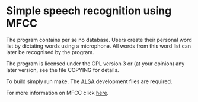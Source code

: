 Simple speech recognition using MFCC
====================================

The program contains per se no database. Users create their personal word list by dictating words using a microphone. All words from this word list can later be recognised by the program.

The program is licensed under the GPL version 3 or (at your opinion) any later version, see the file COPYING for details.

To build simply run make. The [ALSA](http://www.alsa-project.org/main/index.php/Main_Page) development files are required.

For more information on MFCC click [here](https://en.wikipedia.org/wiki/Mel-frequency_cepstrum).
